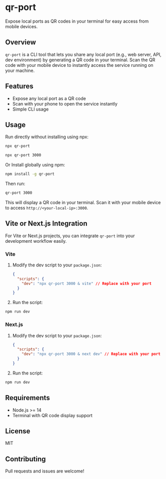 # qr-port

Expose local ports as QR codes in your terminal for easy access from mobile devices.

## Overview

`qr-port` is a CLI tool that lets you share any local port (e.g., web server, API, dev environment) by generating a QR code in your terminal. Scan the QR code with your mobile device to instantly access the service running on your machine.

## Features

- Expose any local port as a QR code
- Scan with your phone to open the service instantly
- Simple CLI usage

## Usage

Run directly without installing using npx:

```bash
npx qr-port
```

```bash
npx qr-port 3000
```

Or Install globally using npm:

```bash
npm install -g qr-port
```

Then run:

```bash
qr-port 3000
```

This will display a QR code in your terminal. Scan it with your mobile device to access `http://<your-local-ip>:3000`.

## Vite or Next.js Integration

For Vite or Next.js projects, you can integrate `qr-port` into your development workflow easily.

### Vite

1. Modify the dev script to your `package.json`:

   ```json
   {
     "scripts": {
       "dev": "npx qr-port 3000 & vite" // Replace with your port
     }
   }
   ```

2. Run the script:

```bash
npm run dev
```

### Next.js

1. Modify the dev script to your `package.json`:

   ```json
   {
     "scripts": {
       "dev": "npx qr-port 3000 & next dev" // Replace with your port
     }
   }
   ```

2. Run the script:

```bash
npm run dev
```

## Requirements

- Node.js >= 14
- Terminal with QR code display support

## License

MIT

## Contributing

Pull requests and issues are welcome!
